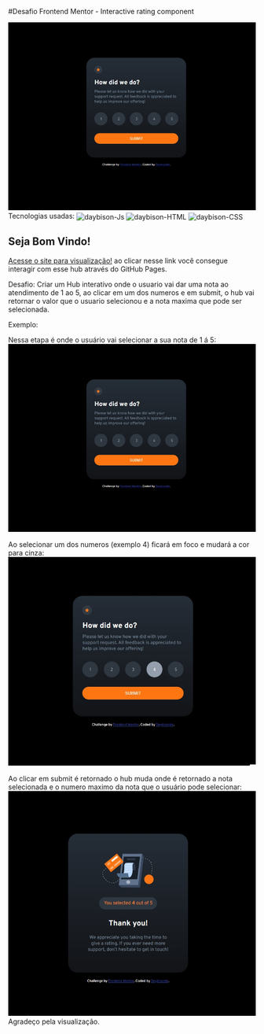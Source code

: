 #Desafio Frontend Mentor - Interactive rating component


![Prévia do hub](./design/preview.jpg)
Tecnologias usadas:
  <img align="center" alt="daybison-Js" src="https://img.shields.io/badge/JavaScript-F7DF1E?style=for-the-badge&logo=javascript&logoColor=black"> <img align="center" alt="daybison-HTML" src="https://img.shields.io/badge/HTML5-E34F26?style=for-the-badge&logo=html5&logoColor=white">
  <img align="center" alt="daybison-CSS" src="https://img.shields.io/badge/CSS3-1572B6?style=for-the-badge&logo=css3&logoColor=white">

## Seja Bom Vindo!

[Acesse o site para visualização!](https://deybisonbr.github.io/challenge-Interactive-hub/) ao clicar nesse link você consegue interagir com esse hub através do GitHub Pages.


Desafio: Criar um Hub interativo onde o usuario vai dar uma nota ao atendimento de 1 ao 5, ao clicar em um dos numeros e em submit, o hub vai retornar o valor que
o usuario selecionou e a nota maxima que pode ser selecionada.

Exemplo:

Nessa etapa é onde o usuário vai selecionar a sua nota de 1 á 5:
![Prévia do Hub parte inicial, seleção de notas](./design/preview.jpg)

Ao selecionar um dos numeros (exemplo 4) ficará em foco e mudará a cor para cinza:
![Prévia da nota em foco](./design/select-number.jpg)

Ao clicar em submit é retornado o hub muda onde é retornado a nota selecionada e o numero maximo da nota que o usuário pode selecionar:
![Prévia do retorno da nota!](./design/return-thanks.jpg)
Agradeço pela visualização.
